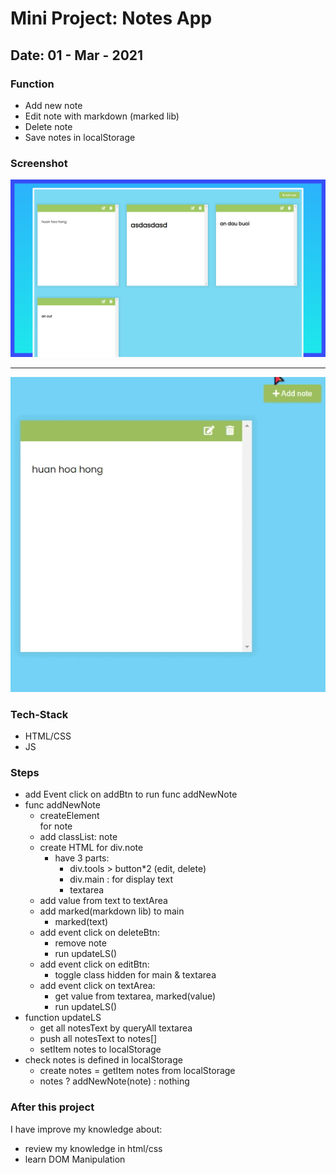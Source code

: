 # Mini Project: Notes App

## Date: 01 - Mar - 2021

### Function

- Add new note
- Edit note with markdown (marked lib)
- Delete note
- Save notes in localStorage

### Screenshot

<img src="./template-project-img.png" alt="screenshot"/>
<hr>
<img src="./screenshot.gif" alt="screenshot"/>

### Tech-Stack

- HTML/CSS
- JS

### Steps

- add Event click on addBtn to run func addNewNote
- func addNewNote
  - createElement <div> for note
  - add classList: note
  - create HTML for div.note
    - have 3 parts:
      - div.tools > button\*2 (edit, delete)
      - div.main : for display text
      - textarea
  - add value from text to textArea
  - add marked(markdown lib) to main
    - marked(text)
  - add event click on deleteBtn:
    - remove note
    - run updateLS()
  - add event click on editBtn:
    - toggle class hidden for main & textarea
  - add event click on textArea:
    - get value from textarea, marked(value)
    - run updateLS()
- function updateLS
  - get all notesText by queryAll textarea
  - push all notesText to notes[]
  - setItem notes to localStorage
- check notes is defined in localStorage
  - create notes = getItem notes from localStorage
  - notes ? addNewNote(note) : nothing

### After this project

I have improve my knowledge about:

- review my knowledge in html/css
- learn DOM Manipulation
